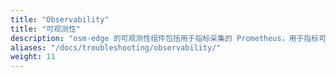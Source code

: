 ```yaml
---
title: "Observability"
title: "可观测性"
description: "osm-edge 的可观测性组件包括用于指标采集的 Prometheus，用于指标可视化的 Grafana，用于链路追踪的 Jaeger，以及用于将日志转发到用户定义的目标的 Fluent Bit"
aliases: "/docs/troubleshooting/observability/"
weight: 11
---
```


